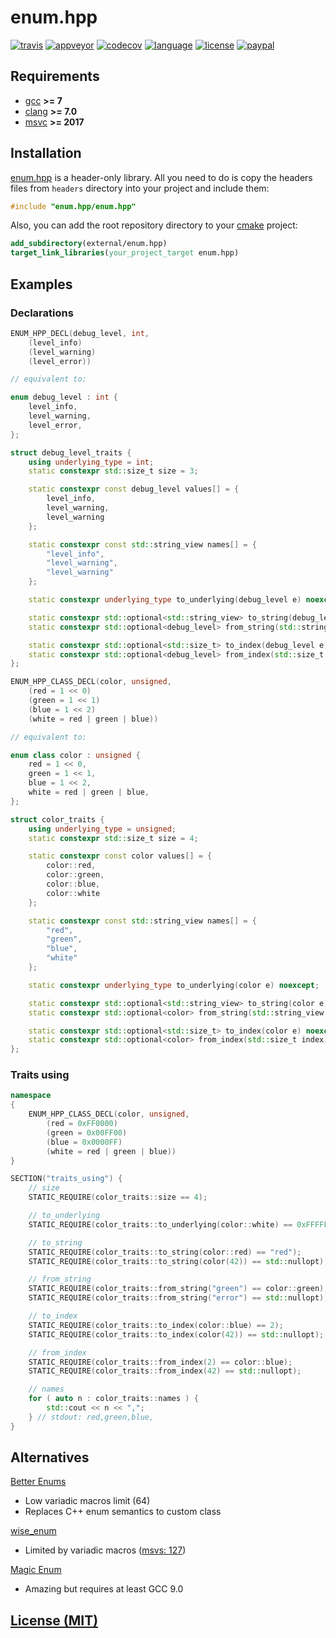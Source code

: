 # enum.hpp

[![travis][badge.travis]][travis]
[![appveyor][badge.appveyor]][appveyor]
[![codecov][badge.codecov]][codecov]
[![language][badge.language]][language]
[![license][badge.license]][license]
[![paypal][badge.paypal]][paypal]

[badge.travis]: https://img.shields.io/travis/BlackMATov/enum.hpp/master.svg?logo=travis
[badge.appveyor]: https://img.shields.io/appveyor/ci/BlackMATov/enum-hpp/master.svg?logo=appveyor
[badge.codecov]: https://img.shields.io/codecov/c/github/BlackMATov/enum.hpp/master.svg?logo=codecov
[badge.language]: https://img.shields.io/badge/language-C%2B%2B17-yellow.svg
[badge.license]: https://img.shields.io/badge/license-MIT-blue.svg
[badge.paypal]: https://img.shields.io/badge/donate-PayPal-orange.svg?logo=paypal&colorA=00457C

[travis]: https://travis-ci.org/BlackMATov/enum.hpp
[appveyor]: https://ci.appveyor.com/project/BlackMATov/enum-hpp
[codecov]: https://codecov.io/gh/BlackMATov/enum.hpp
[language]: https://en.wikipedia.org/wiki/C%2B%2B17
[license]: https://en.wikipedia.org/wiki/MIT_License
[paypal]: https://www.paypal.me/matov

[enum]: https://github.com/BlackMATov/enum.hpp

## Requirements

- [gcc](https://www.gnu.org/software/gcc/) **>= 7**
- [clang](https://clang.llvm.org/) **>= 7.0**
- [msvc](https://visualstudio.microsoft.com/) **>= 2017**

## Installation

[enum.hpp][enum] is a header-only library. All you need to do is copy the headers files from `headers` directory into your project and include them:

```cpp
#include "enum.hpp/enum.hpp"
```

Also, you can add the root repository directory to your [cmake](https://cmake.org) project:

```cmake
add_subdirectory(external/enum.hpp)
target_link_libraries(your_project_target enum.hpp)
```

## Examples

### Declarations

```cpp
ENUM_HPP_DECL(debug_level, int,
    (level_info)
    (level_warning)
    (level_error))

// equivalent to:

enum debug_level : int {
    level_info,
    level_warning,
    level_error,
};

struct debug_level_traits {
    using underlying_type = int;
    static constexpr std::size_t size = 3;

    static constexpr const debug_level values[] = {
        level_info,
        level_warning,
        level_warning
    };

    static constexpr const std::string_view names[] = {
        "level_info",
        "level_warning",
        "level_warning"
    };

    static constexpr underlying_type to_underlying(debug_level e) noexcept;

    static constexpr std::optional<std::string_view> to_string(debug_level e) noexcept;
    static constexpr std::optional<debug_level> from_string(std::string_view name) noexcept;

    static constexpr std::optional<std::size_t> to_index(debug_level e) noexcept;
    static constexpr std::optional<debug_level> from_index(std::size_t index) noexcept;
};
```

```cpp
ENUM_HPP_CLASS_DECL(color, unsigned,
    (red = 1 << 0)
    (green = 1 << 1)
    (blue = 1 << 2)
    (white = red | green | blue))

// equivalent to:

enum class color : unsigned {
    red = 1 << 0,
    green = 1 << 1,
    blue = 1 << 2,
    white = red | green | blue,
};

struct color_traits {
    using underlying_type = unsigned;
    static constexpr std::size_t size = 4;

    static constexpr const color values[] = {
        color::red,
        color::green,
        color::blue,
        color::white
    };

    static constexpr const std::string_view names[] = {
        "red",
        "green",
        "blue",
        "white"
    };

    static constexpr underlying_type to_underlying(color e) noexcept;

    static constexpr std::optional<std::string_view> to_string(color e) noexcept;
    static constexpr std::optional<color> from_string(std::string_view name) noexcept;

    static constexpr std::optional<std::size_t> to_index(color e) noexcept;
    static constexpr std::optional<color> from_index(std::size_t index) noexcept;
};
```

### Traits using

```cpp
namespace
{
    ENUM_HPP_CLASS_DECL(color, unsigned,
        (red = 0xFF0000)
        (green = 0x00FF00)
        (blue = 0x0000FF)
        (white = red | green | blue))
}

SECTION("traits_using") {
    // size
    STATIC_REQUIRE(color_traits::size == 4);

    // to_underlying
    STATIC_REQUIRE(color_traits::to_underlying(color::white) == 0xFFFFFF);

    // to_string
    STATIC_REQUIRE(color_traits::to_string(color::red) == "red");
    STATIC_REQUIRE(color_traits::to_string(color(42)) == std::nullopt);

    // from_string
    STATIC_REQUIRE(color_traits::from_string("green") == color::green);
    STATIC_REQUIRE(color_traits::from_string("error") == std::nullopt);

    // to_index
    STATIC_REQUIRE(color_traits::to_index(color::blue) == 2);
    STATIC_REQUIRE(color_traits::to_index(color(42)) == std::nullopt);

    // from_index
    STATIC_REQUIRE(color_traits::from_index(2) == color::blue);
    STATIC_REQUIRE(color_traits::from_index(42) == std::nullopt);

    // names
    for ( auto n : color_traits::names ) {
        std::cout << n << ",";
    } // stdout: red,green,blue,
}
```

## Alternatives

[Better Enums](https://github.com/aantron/better-enums)

- Low variadic macros limit (64)
- Replaces C++ enum semantics to custom class

[wise_enum](https://github.com/quicknir/wise_enum)

- Limited by variadic macros ([msvs: 127](https://docs.microsoft.com/en-us/cpp/cpp/compiler-limits?view=vs-2019))

[Magic Enum](https://github.com/Neargye/magic_enum)

- Amazing but requires at least GCC 9.0

## [License (MIT)](./LICENSE.md)
